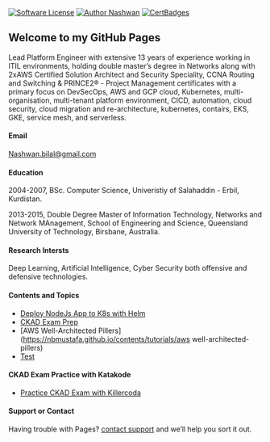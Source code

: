 
[![Software License](https://img.shields.io/badge/license-MIT-brightgreen.svg?style=flat-square)](LICENSE)
[![Author Nashwan](https://img.shields.io/badge/Author-Nashwan-brightgreen.svg?style=flat-square)](https://github.com/nbmustafa)
[![CertBadges](https://img.shields.io/badge/CertBadges-ACSA,SCS,CCNA,ITIL,PRINCE2-brightgreen.svg?style=flat-square)](https://www.linkedin.com/in/nashwan-mustafa/)

## Welcome to my GitHub Pages

Lead Platform Engineer with extensive 13 years of experience working in ITIL environments, holding double master’s degree in Networks along with 2xAWS Certified Solution Architect and Security Speciality, CCNA Routing and Switching & PRINCE2® - Project Management certificates with a primary focus on DevSecOps, AWS and GCP cloud, Kubernetes, multi-organisation,  multi-tenant platform environment, CICD, automation, cloud security, cloud migration and re-architecture, kubernetes, contairs, EKS, GKE, service mesh, and serverless.

#### Email
Nashwan.bilal@gmail.com

#### Education
2004-2007, BSc. Computer Science, Univeristiy of Salahaddin - Erbil, Kurdistan.

2013-2015, Double Degree Master of Information Technology, Networks and Network MAnagement, School of Engineering and Science, Queensland University of Technology, Birsbane, Australia.

#### Research Intersts
Deep Learning, Artificial Intelligence, Cyber Security both offensive and defensive technologies.


#### Contents and Topics

- [Deploy NodeJs App to K8s with Helm](https://nbmustafa.github.io/contents/tutorials/deploy-to-k8s-with-helm)
- [CKAD Exam Prep](https://nbmustafa.github.io/contents/ckad)
- [AWS Well-Architected Pillers](https://nbmustafa.github.io/contents/tutorials/aws well-architected-pillers)
- [Test](https://nbmustafa.github.io/contents/tutorials/goreadme)


#### CKAD Exam Practice with Katakode
- [Practice CKAD Exam with Killercoda](https://killercoda.com/killer-shell-ckad)



#### Support or Contact
Having trouble with Pages? [contact support](https://nbmustafa.github.io/contact) and we’ll help you sort it out.